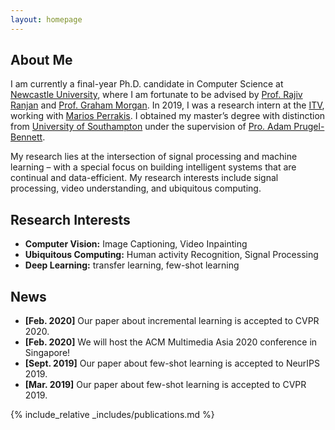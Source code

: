 ```yaml
---
layout: homepage
---
```


## About Me

I am currently a final-year Ph.D. candidate in Computer Science at [Newcastle University](https://www.ncl.ac.uk/), where I am fortunate to be advised by [Prof. Rajiv Ranjan](https://rajivranjan.net/) and [Prof. Graham Morgan](https://grahamiskind.github.io/home/). In 2019, I was a research intern at the [ITV](https://www.itv.com/), working with [Marios Perrakis](https://www.linkedin.com/in/marios-perrakis-88804bb2/?originalSubdomain=uk). I obtained my master’s degree with distinction from [University of Southampton](https://www.southampton.ac.uk/) under the supervision of [Pro. Adam Prugel-Bennett](https://scholar.google.com/citations?user=oQgxYjkAAAAJ&hl=en).

My research lies at the intersection of signal processing and machine learning – with a special focus on building intelligent systems that are continual and data-efficient. My research interests include signal processing, video understanding, and ubiquitous computing.

## Research Interests

- **Computer Vision:** Image Captioning, Video Inpainting
- **Ubiquitous Computing:** Human activity Recognition, Signal Processing
- **Deep Learning:** transfer learning, few-shot learning

## News

- **[Feb. 2020]** Our paper about incremental learning is accepted to CVPR 2020.
- **[Feb. 2020]** We will host the ACM Multimedia Asia 2020 conference in Singapore!
- **[Sept. 2019]** Our paper about few-shot learning is accepted to NeurIPS 2019.
- **[Mar. 2019]** Our paper about few-shot learning is accepted to CVPR 2019.

{% include_relative _includes/publications.md %}

<!-- {% include_relative _includes/services.md %} -->

